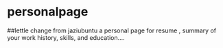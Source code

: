 # personalpage
##lettle change from jaziubuntu
a personal page for resume , summary of your work history, skills, and education....
